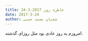 ```yaml
---
title: خاطره روز 2017-3-24
date: 2017-3-24
author: شعبان محمد حسنی
---
```


امروزم یه روز عادی بود مثل روزای گذشته.